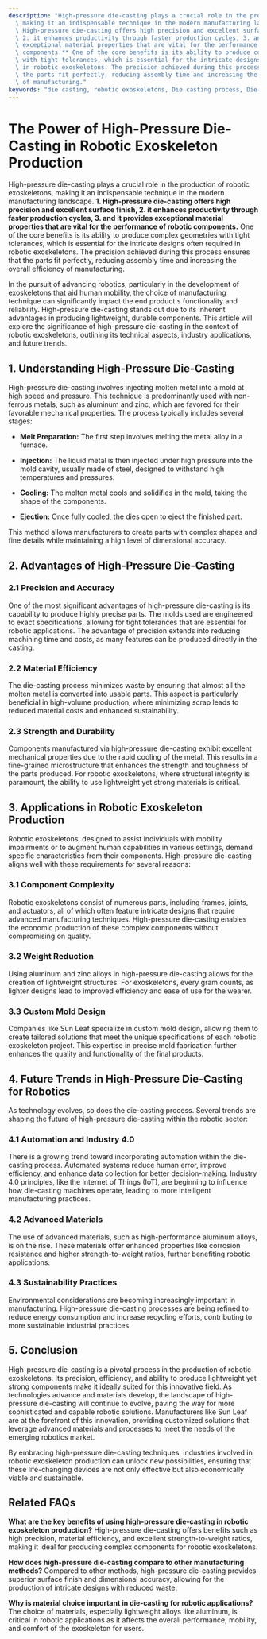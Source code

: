 ```yaml
---
description: "High-pressure die-casting plays a crucial role in the production of robotic exoskeletons,\
  \ making it an indispensable technique in the modern manufacturing landscape. **1.\
  \ High-pressure die-casting offers high precision and excellent surface finish,\
  \ 2. it enhances productivity through faster production cycles, 3. and it provides\
  \ exceptional material properties that are vital for the performance of robotic\
  \ components.** One of the core benefits is its ability to produce complex geometries\
  \ with tight tolerances, which is essential for the intricate designs often required\
  \ in robotic exoskeletons. The precision achieved during this process ensures that\
  \ the parts fit perfectly, reducing assembly time and increasing the overall efficiency\
  \ of manufacturing."
keywords: "die casting, robotic exoskeletons, Die casting process, Die-cast aluminum"
---
```

# The Power of High-Pressure Die-Casting in Robotic Exoskeleton Production

High-pressure die-casting plays a crucial role in the production of robotic exoskeletons, making it an indispensable technique in the modern manufacturing landscape. **1. High-pressure die-casting offers high precision and excellent surface finish, 2. it enhances productivity through faster production cycles, 3. and it provides exceptional material properties that are vital for the performance of robotic components.** One of the core benefits is its ability to produce complex geometries with tight tolerances, which is essential for the intricate designs often required in robotic exoskeletons. The precision achieved during this process ensures that the parts fit perfectly, reducing assembly time and increasing the overall efficiency of manufacturing.

In the pursuit of advancing robotics, particularly in the development of exoskeletons that aid human mobility, the choice of manufacturing technique can significantly impact the end product's functionality and reliability. High-pressure die-casting stands out due to its inherent advantages in producing lightweight, durable components. This article will explore the significance of high-pressure die-casting in the context of robotic exoskeletons, outlining its technical aspects, industry applications, and future trends.

## **1. Understanding High-Pressure Die-Casting**

High-pressure die-casting involves injecting molten metal into a mold at high speed and pressure. This technique is predominantly used with non-ferrous metals, such as aluminum and zinc, which are favored for their favorable mechanical properties. The process typically includes several stages:

- **Melt Preparation:** The first step involves melting the metal alloy in a furnace.
  
- **Injection:** The liquid metal is then injected under high pressure into the mold cavity, usually made of steel, designed to withstand high temperatures and pressures.

- **Cooling:** The molten metal cools and solidifies in the mold, taking the shape of the components.

- **Ejection:** Once fully cooled, the dies open to eject the finished part.

This method allows manufacturers to create parts with complex shapes and fine details while maintaining a high level of dimensional accuracy. 

## **2. Advantages of High-Pressure Die-Casting**

### **2.1 Precision and Accuracy**

One of the most significant advantages of high-pressure die-casting is its capability to produce highly precise parts. The molds used are engineered to exact specifications, allowing for tight tolerances that are essential for robotic applications. The advantage of precision extends into reducing machining time and costs, as many features can be produced directly in the casting.

### **2.2 Material Efficiency**

The die-casting process minimizes waste by ensuring that almost all the molten metal is converted into usable parts. This aspect is particularly beneficial in high-volume production, where minimizing scrap leads to reduced material costs and enhanced sustainability.

### **2.3 Strength and Durability**

Components manufactured via high-pressure die-casting exhibit excellent mechanical properties due to the rapid cooling of the metal. This results in a fine-grained microstructure that enhances the strength and toughness of the parts produced. For robotic exoskeletons, where structural integrity is paramount, the ability to use lightweight yet strong materials is critical. 

## **3. Applications in Robotic Exoskeleton Production**

Robotic exoskeletons, designed to assist individuals with mobility impairments or to augment human capabilities in various settings, demand specific characteristics from their components. High-pressure die-casting aligns well with these requirements for several reasons:

### **3.1 Component Complexity**

Robotic exoskeletons consist of numerous parts, including frames, joints, and actuators, all of which often feature intricate designs that require advanced manufacturing techniques. High-pressure die-casting enables the economic production of these complex components without compromising on quality.

### **3.2 Weight Reduction**

Using aluminum and zinc alloys in high-pressure die-casting allows for the creation of lightweight structures. For exoskeletons, every gram counts, as lighter designs lead to improved efficiency and ease of use for the wearer.

### **3.3 Custom Mold Design**

Companies like Sun Leaf specialize in custom mold design, allowing them to create tailored solutions that meet the unique specifications of each robotic exoskeleton project. This expertise in precise mold fabrication further enhances the quality and functionality of the final products.

## **4. Future Trends in High-Pressure Die-Casting for Robotics**

As technology evolves, so does the die-casting process. Several trends are shaping the future of high-pressure die-casting within the robotic sector:

### **4.1 Automation and Industry 4.0**

There is a growing trend toward incorporating automation within the die-casting process. Automated systems reduce human error, improve efficiency, and enhance data collection for better decision-making. Industry 4.0 principles, like the Internet of Things (IoT), are beginning to influence how die-casting machines operate, leading to more intelligent manufacturing practices.

### **4.2 Advanced Materials**

The use of advanced materials, such as high-performance aluminum alloys, is on the rise. These materials offer enhanced properties like corrosion resistance and higher strength-to-weight ratios, further benefiting robotic applications.

### **4.3 Sustainability Practices**

Environmental considerations are becoming increasingly important in manufacturing. High-pressure die-casting processes are being refined to reduce energy consumption and increase recycling efforts, contributing to more sustainable industrial practices.

## **5. Conclusion**

High-pressure die-casting is a pivotal process in the production of robotic exoskeletons. Its precision, efficiency, and ability to produce lightweight yet strong components make it ideally suited for this innovative field. As technologies advance and materials develop, the landscape of high-pressure die-casting will continue to evolve, paving the way for more sophisticated and capable robotic solutions. Manufacturers like Sun Leaf are at the forefront of this innovation, providing customized solutions that leverage advanced materials and processes to meet the needs of the emerging robotics market.

By embracing high-pressure die-casting techniques, industries involved in robotic exoskeleton production can unlock new possibilities, ensuring that these life-changing devices are not only effective but also economically viable and sustainable.

## Related FAQs

**What are the key benefits of using high-pressure die-casting in robotic exoskeleton production?**
High-pressure die-casting offers benefits such as high precision, material efficiency, and excellent strength-to-weight ratios, making it ideal for producing complex components for robotic exoskeletons.

**How does high-pressure die-casting compare to other manufacturing methods?**
Compared to other methods, high-pressure die-casting provides superior surface finish and dimensional accuracy, allowing for the production of intricate designs with reduced waste.

**Why is material choice important in die-casting for robotic applications?**
The choice of materials, especially lightweight alloys like aluminum, is critical in robotic applications as it affects the overall performance, mobility, and comfort of the exoskeleton for users.
